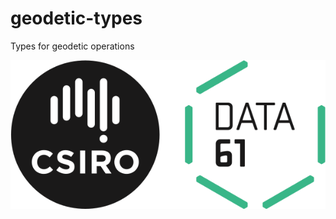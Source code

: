 # geodetic-types

Types for geodetic operations

![CSIRO's Data61 Logo](https://raw.githubusercontent.com/qfpl/assets/master/data61-transparent-bg.png)
